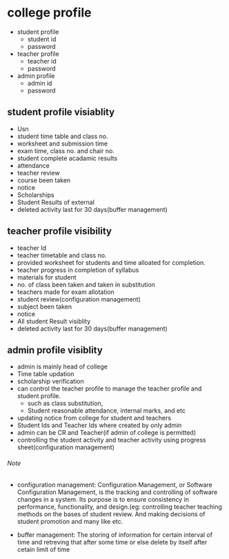 # college profile

- student profile
  * student id
  * password
- teacher profile
  * teacher id
  * password
- admin profile
  * admin id
  * password


## student profile visiablity
- Usn
- student time table and class no.
- worksheet and submission time
- exam time, class no. and chair no.
- student complete acadamic results
- attendance
- teacher review
- course been taken
- notice
- Scholarships
- Student Results of external
- deleted activity last for 30 days(buffer management)


## teacher profile visibility
- teacher Id
- teacher timetable and class no.
- provided worksheet for students and time alloated for completion.
- teacher progress in completion of syllabus
- materials for student
- no. of class been taken and taken in substitution 
- teachers made for exam allotation
- student review(configuration management)
- subject been taken
- notice
- All student Result visiblity
- deleted activity last for 30 days(buffer management)


## admin profile visiblity
- admin is mainly head of college
- Time table updation
- scholarship verification
- can control the teacher profile to manage the teacher profile and student profile.
  * such as class substitution,
  * Student reasonable attendance, internal marks, and etc
- updating notice from college for student and teachers
- Student Ids and Teacher Ids where created by only admin
- admin can be CR and Teacher(if admin of college is permitted)
- controlling the student activity and teacher activity using progress sheet(configuration management)


###### Note
* configuration management: Configuration Management, or Software Configuration Management, is the tracking and controlling of software changes in a system. Its purpose is to ensure consistency in performance, functionality, and design.(eg: controlling teacher teaching methods on the bases of student review. And making decisions of student promotion and many like etc.

* buffer management: The storing of information for certain interval of time and retreving that after some time or else delete by itself after cetain limit of time 
